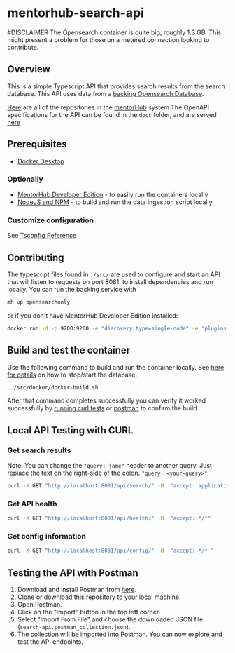 # mentorhub-search-api
#DISCLAIMER
The Opensearch container is quite big, roughly 1.3 GB. This might present a problem for those on a metered connection looking to contribute.

## Overview

This is a simple Typescript API that provides search results from the search database. This API uses data from a [backing Opensearch Database](https://github.com/agile-learning-institute/mentorHub-search-opensearch).

[Here](https://github.com/orgs/agile-learning-institute/repositories?q=mentorhub-&type=all&sort=name) are all of the repositories in the [mentorHub](https://github.com/agile-learning-institute/mentorhub/tree/main) system
The OpenAPI specifications for the API can be found in the ``docs`` folder, and are served [here](https://agile-learning-institute.github.io/mentorHub-search-api/)
## Prerequisites

- [Docker Desktop](https://www.docker.com/products/docker-desktop/)

### Optionally
- [MentorHub Developer Edition](https://github.com/agile-learning-institute/mentorHub/tree/main/mentorHub-developer-edition) - to easily run the containers locally
- [NodeJS and NPM](https://docs.npmjs.com/downloading-and-installing-node-js-and-npm) - to build and run the data ingestion script locally

### Customize configuration

See [Tsconfig Reference](https://www.typescriptlang.org/tsconfig)

## Contributing

The typescript files found in `./src/` are used to configure and start an API that will listen to requests on port 8081.  to install dependencies and run locally. You can run the backing service with 
```bash
mh up opensearchonly
```
or if you don't have MentorHub Developer Edition installed:
```bash
docker run -d -p 9200:9200 -e "discovery.type=single-node" -e "plugins.security.disabled=true" -e "OPENSEARCH_INITIAL_ADMIN_PASSWORD:Z3i**BEl6YTJsDKrK3AgVO" opensearchproject/opensearch:2.12.0
```
## Build and test the container

Use the following command to build and run the container locally. See [here for details](https://github.com/agile-learning-institute/mentorhub/blob/main/docker-compose/README.md) on how to stop/start the database.

```bash
../src/docker/docker-build.sh
```

After that command completes successfully you can verify it worked successfully by [running curl tests](#local-api-testing-with-curl) or [postman](#testing-the-api-with-postman) to confirm the build.

## Local API Testing with CURL

### Get search results
Note: You can change the `"query: jame"` header to another query. Just replace the text on the right-side of the colon. `"query: <your-query>"`
```bash
curl -X GET "http://localhost:8081/api/search/" -H  "accept: application/json" -H  "query: jame"
```

### Get API health

```bash
curl -X GET "http://localhost:8081/api/health/" -H  "accept: */*"
```
### Get config information

```bash
curl -X GET "http://localhost:8081/api/config/" -H  "accept: */* "
```

## Testing the API with Postman

1. Download and install Postman from [here](https://www.postman.com/downloads/).
2. Clone or download this repository to your local machine.
3. Open Postman.
4. Click on the "Import" button in the top left corner.
5. Select "Import From File" and choose the downloaded JSON file (`search-api.postman_collection.json`).
6. The collection will be imported into Postman. You can now explore and test the API endpoints.

